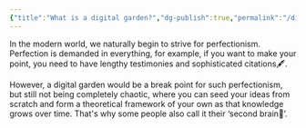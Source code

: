 ```yaml
---
{"title":"What is a digital garden?","dg-publish":true,"permalink":"/digital-garden/digital-garden/","dgPassFrontmatter":true}
---
```


In the modern world, we naturally begin to strive for perfectionism. Perfection is demanded in everything, for example, if you want to make your point, you need to have lengthy testimonies and sophisticated citations🖋️.

However, a digital garden would be a break point for such perfectionism, but still not being completely chaotic, where you can seed your ideas from scratch and form a theoretical framework of your own as that knowledge grows over time. That's why some people also call it their ‘second brain🧠’.  